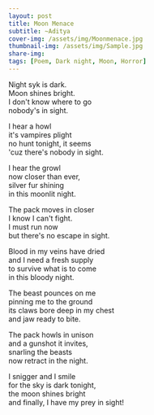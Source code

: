 ```yaml
---
layout: post
title: Moon Menace
subtitle: ~Aditya
cover-img: /assets/img/Moonmenace.jpg
thumbnail-img: /assets/img/Sample.jpg
share-img: 
tags: [Poem, Dark night, Moon, Horror]
---
```


Night syk is dark.<br />
Moon shines bright.<br />
I don't know where to go<br />
nobody's in sight.<br />

I hear a howl<br />
it's vampires plight<br />
no hunt tonight, it seems<br />
'cuz there's nobody in sight.<br />

I hear the growl<br />
now closer than ever,<br />
silver fur shining<br />
in this moonlit night.<br />

The pack moves in closer<br />
I know I can't fight.<br />
I must run now<br />
but there's no escape in sight.<br />

Blood in my veins have dried<br />
and I need a fresh supply<br />
to survive what is to come<br />
in this bloody night.<br />

The beast pounces on me<br />
pinning me to the ground<br />
its claws bore deep in my chest<br />
and jaw ready to bite.<br />

The pack howls in unison<br />
and a gunshot it invites,<br />
snarling the beasts<br />
now retract in the night.<br />

I snigger and I smile<br />
for the sky is dark tonight,<br />
the moon shines bright<br />
and finally, I have my prey in sight!<br />


